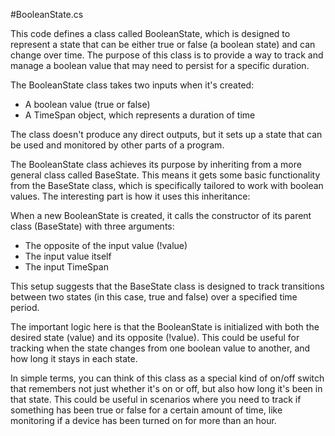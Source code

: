 #BooleanState.cs

This code defines a class called BooleanState, which is designed to represent a state that can be either true or false (a boolean state) and can change over time. The purpose of this class is to provide a way to track and manage a boolean value that may need to persist for a specific duration.

The BooleanState class takes two inputs when it's created:

- A boolean value (true or false)
- A TimeSpan object, which represents a duration of time

The class doesn't produce any direct outputs, but it sets up a state that can be used and monitored by other parts of a program.

The BooleanState class achieves its purpose by inheriting from a more general class called BaseState. This means it gets some basic functionality from the BaseState class, which is specifically tailored to work with boolean values. The interesting part is how it uses this inheritance:

When a new BooleanState is created, it calls the constructor of its parent class (BaseState) with three arguments:

- The opposite of the input value (!value)
- The input value itself
- The input TimeSpan

This setup suggests that the BaseState class is designed to track transitions between two states (in this case, true and false) over a specified time period.

The important logic here is that the BooleanState is initialized with both the desired state (value) and its opposite (!value). This could be useful for tracking when the state changes from one boolean value to another, and how long it stays in each state.

In simple terms, you can think of this class as a special kind of on/off switch that remembers not just whether it's on or off, but also how long it's been in that state. This could be useful in scenarios where you need to track if something has been true or false for a certain amount of time, like monitoring if a device has been turned on for more than an hour.